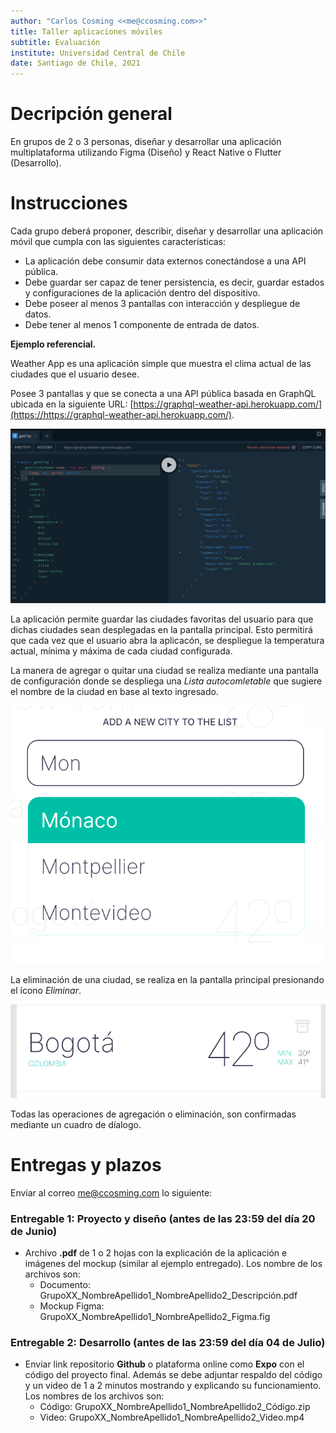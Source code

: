 ```yaml
---
author: "Carlos Cosming <<me@ccosming.com>>"
title: Taller aplicaciones móviles
subtitle: Evaluación
institute: Universidad Central de Chile
date: Santiago de Chile, 2021
---
```


# Decripción general

En grupos de 2 o 3 personas, diseñar y desarrollar una aplicación multiplataforma utilizando Figma (Diseño) y React Native o Flutter (Desarrollo).

# Instrucciones

Cada grupo deberá proponer, describir, diseñar y desarrollar una aplicación móvil que cumpla con las siguientes características:

- La aplicación debe consumir data externos conectándose a una API pública.
- Debe guardar ser capaz de tener persistencia, es decir, guardar estados y configuraciones de la aplicación dentro del dispositivo.
- Debe poseer al menos 3 pantallas con interacción y despliegue de datos.
- Debe tener al menos 1 componente de entrada de datos.

**Ejemplo referencial.**

Weather App es una aplicación simple que muestra el clima actual de las ciudades que el usuario desee.

<!-- ![Home View](./images/Home.png){style="height: 50px; margin: auto;"} -->

Posee 3 pantallas y que se conecta a una API pública basada en GraphQL ubicada en la siguiente URL: [https://graphql-weather-api.herokuapp.com/](https://https://graphql-weather-api.herokuapp.com/).

![API GraphQL](./images/API.png)

La aplicación permite guardar las ciudades favoritas del usuario para que dichas ciudades sean desplegadas en la pantalla principal. Esto permitirá que cada vez que el usuario abra la aplicacón, se despliegue la temperatura actual, mínima y máxima de cada ciudad configurada.

La manera de agregar o quitar una ciudad se realiza mediante una pantalla de configuración donde se despliega una _Lista autocomletable_ que sugiere el nombre de la ciudad en base al texto ingresado.

![Agregar Ciudad](./images/Add.png)

La eliminación de una ciudad, se realiza en la pantalla principal presionando el ícono _Eliminar_.

![Eliminar Ciudad](./images/Delete.png)

Todas las operaciones de agregación o eliminación, son confirmadas mediante un cuadro de díalogo.

# Entregas y plazos

Enviar al correo me@ccosming.com lo siguiente:

### Entregable 1: Proyecto y diseño (antes de las 23:59 del día 20 de Junio)

- Archivo **.pdf** de 1 o 2 hojas con la explicación de la aplicación e imágenes del mockup (similar al ejemplo entregado). Los nombre de los archivos son:
  - Documento: GrupoXX_NombreApellido1_NombreApellido2_Descripción.pdf
  - Mockup Figma: GrupoXX_NombreApellido1_NombreApellido2_Figma.fig

### Entregable 2: Desarrollo (antes de las 23:59 del día 04 de Julio)

- Enviar link repositorio **Github** o plataforma online como **Expo** con el código del proyecto final. Además se debe adjuntar respaldo del código y un video de 1 a 2 minutos mostrando y explicando su funcionamiento. Los nombres de los archivos son:
  - Código: GrupoXX_NombreApellido1_NombreApellido2_Código.zip
  - Video: GrupoXX_NombreApellido1_NombreApellido2_Video.mp4
